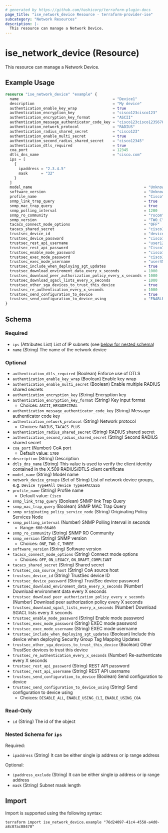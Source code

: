 ```yaml
---
# generated by https://github.com/hashicorp/terraform-plugin-docs
page_title: "ise_network_device Resource - terraform-provider-ise"
subcategory: "Network Resources"
description: |-
  This resource can manage a Network Device.
---
```


# ise_network_device (Resource)

This resource can manage a Network Device.

## Example Usage

```terraform
resource "ise_network_device" "example" {
  name                                          = "Device1"
  description                                   = "My device"
  authentication_enable_key_wrap                = true
  authentication_encryption_key                 = "cisco123cisco123"
  authentication_encryption_key_format          = "ASCII"
  authentication_message_authenticator_code_key = "cisco123cisco1235678"
  authentication_network_protocol               = "RADIUS"
  authentication_radius_shared_secret           = "cisco123"
  authentication_enable_multi_secret            = true
  authentication_second_radius_shared_secret    = "cisco12345"
  authentication_dtls_required                  = true
  coa_port                                      = 12345
  dtls_dns_name                                 = "cisco.com"
  ips = [
    {
      ipaddress = "2.3.4.5"
      mask      = "32"
    }
  ]
  model_name                                                  = "Unknown"
  software_version                                            = "Unknown"
  profile_name                                                = "Cisco"
  snmp_link_trap_query                                        = true
  snmp_mac_trap_query                                         = true
  snmp_polling_interval                                       = 1200
  snmp_ro_community                                           = "rocom"
  snmp_version                                                = "TWO_C"
  tacacs_connect_mode_options                                 = "OFF"
  tacacs_shared_secret                                        = "cisco123"
  trustsec_device_id                                          = "device123"
  trustsec_device_password                                    = "cisco123"
  trustsec_rest_api_username                                  = "user123"
  trustsec_rest_api_password                                  = "Cisco123"
  trustsec_enable_mode_password                               = "cisco123"
  trustsec_exec_mode_password                                 = "cisco123"
  trustsec_exec_mode_username                                 = "user456"
  trustsec_include_when_deploying_sgt_updates                 = true
  trustsec_download_enviroment_data_every_x_seconds           = 1000
  trustsec_download_peer_authorization_policy_every_x_seconds = 1000
  trustsec_download_sgacl_lists_every_x_seconds               = 1000
  trustsec_other_sga_devices_to_trust_this_device             = true
  trustsec_re_authentication_every_x_seconds                  = 1000
  trustsec_send_configuration_to_device                       = true
  trustsec_send_configuration_to_device_using                 = "ENABLE_USING_COA"
}
```

<!-- schema generated by tfplugindocs -->
## Schema

### Required

- `ips` (Attributes List) List of IP subnets (see [below for nested schema](#nestedatt--ips))
- `name` (String) The name of the network device

### Optional

- `authentication_dtls_required` (Boolean) Enforce use of DTLS
- `authentication_enable_key_wrap` (Boolean) Enable key wrap
- `authentication_enable_multi_secret` (Boolean) Enable multiple RADIUS shared secrets
- `authentication_encryption_key` (String) Encryption key
- `authentication_encryption_key_format` (String) Key input format
  - Choices: `ASCII`, `HEXADECIMAL`
- `authentication_message_authenticator_code_key` (String) Message authenticator code key
- `authentication_network_protocol` (String) Network protocol
  - Choices: `RADIUS`, `TACACS_PLUS`
- `authentication_radius_shared_secret` (String) RADIUS shared secret
- `authentication_second_radius_shared_secret` (String) Second RADIUS shared secret
- `coa_port` (Number) CoA port
  - Default value: `1700`
- `description` (String) Description
- `dtls_dns_name` (String) This value is used to verify the client identity contained in the X.509 RADIUS/DTLS client certificate
- `model_name` (String) Model name
- `network_device_groups` (Set of String) List of network device groups, e.g. `Device Type#All Device Types#ACCESS`
- `profile_name` (String) Profile name
  - Default value: `Cisco`
- `snmp_link_trap_query` (Boolean) SNMP link Trap Query
- `snmp_mac_trap_query` (Boolean) SNMP MAC Trap Query
- `snmp_originating_policy_service_node` (String) Originating Policy Services Node
- `snmp_polling_interval` (Number) SNMP Polling Interval in seconds
  - Range: `600`-`86400`
- `snmp_ro_community` (String) SNMP RO Community
- `snmp_version` (String) SNMP version
  - Choices: `ONE`, `TWO_C`, `THREE`
- `software_version` (String) Software version
- `tacacs_connect_mode_options` (String) Connect mode options
  - Choices: `OFF`, `ON_LEGACY`, `ON_DRAFT_COMPLIANT`
- `tacacs_shared_secret` (String) Shared secret
- `trustsec_coa_source_host` (String) CoA source host
- `trustsec_device_id` (String) TrustSec device ID
- `trustsec_device_password` (String) TrustSec device password
- `trustsec_download_enviroment_data_every_x_seconds` (Number) Download environment data every X seconds
- `trustsec_download_peer_authorization_policy_every_x_seconds` (Number) Download peer authorization policy every X seconds
- `trustsec_download_sgacl_lists_every_x_seconds` (Number) Download SGACL lists every X seconds
- `trustsec_enable_mode_password` (String) Enable mode password
- `trustsec_exec_mode_password` (String) EXEC mode password
- `trustsec_exec_mode_username` (String) EXEC mode username
- `trustsec_include_when_deploying_sgt_updates` (Boolean) Include this device when deploying Security Group Tag Mapping Updates
- `trustsec_other_sga_devices_to_trust_this_device` (Boolean) Other TrustSec devices to trust this device
- `trustsec_re_authentication_every_x_seconds` (Number) Re-authenticate every X seconds
- `trustsec_rest_api_password` (String) REST API password
- `trustsec_rest_api_username` (String) REST API username
- `trustsec_send_configuration_to_device` (Boolean) Send configuration to device
- `trustsec_send_configuration_to_device_using` (String) Send configuration to device using
  - Choices: `DISABLE_ALL`, `ENABLE_USING_CLI`, `ENABLE_USING_COA`

### Read-Only

- `id` (String) The id of the object

<a id="nestedatt--ips"></a>
### Nested Schema for `ips`

Required:

- `ipaddress` (String) It can be either single ip address or ip range address

Optional:

- `ipaddress_exclude` (String) It can be either single ip address or ip range address
- `mask` (String) Subnet mask length

## Import

Import is supported using the following syntax:

```shell
terraform import ise_network_device.example "76d24097-41c4-4558-a4d0-a8c07ac08470"
```
